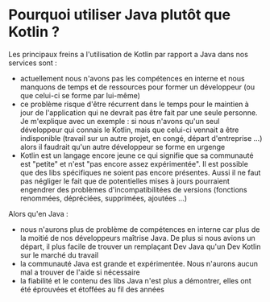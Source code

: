 # Pourquoi utiliser Java plutôt que Kotlin ?

Les principaux freins a l'utilisation de Kotlin par rapport a Java dans 
nos services sont :  

  - actuellement nous n'avons pas les compétences en interne et nous 
  manquons de temps et de ressources pour former un développeur 
  (ou que celui-ci se forme par lui-même)
  - ce problème risque d'être récurrent dans le temps pour le maintien 
  à jour de l'application qui ne devrait pas être fait par une seule 
  personne. Je m'explique avec un exemple : si nous n'avons qu'un seul 
  développeur qui connais le Kotlin, mais que celui-ci vennait a être 
  indisponible (travail sur un autre projet, en congé, départ 
  d'entreprise ...) alors il faudrait qu'un autre développeur se forme 
  en urgenge
  - Kotlin est un langage encore jeune ce qui signifie que sa 
  communauté est "petite" et n'est "pas encore assez expérimentée". Il 
  est possible que des libs spécifiques ne soient pas encore présentes. 
  Aussi il ne faut pas négliger le fait que de potentielles mises à 
  jours pourraient engendrer des problèmes d'incompatibilitées de 
  versions (fonctions renommées, dépréciées, supprimées, ajoutées ...)

Alors qu'en Java :

  - nous n'aurons plus de problème de compétences en interne car plus 
  de la moitié de nos développeurs maîtrise Java. De plus si nous 
  avions un départ, il plus facile de trouver un remplaçant Dev Java 
  qu'un Dev Kotlin sur le marché du travail
  - la communauté Java est grande et expérimentée. Nous n'aurons aucun 
  mal a trouver de l'aide si nécessaire
  - la fiabilité et le contenu des libs Java n'est plus a démontrer, 
  elles ont été éprouvées et étoffées au fil des années
